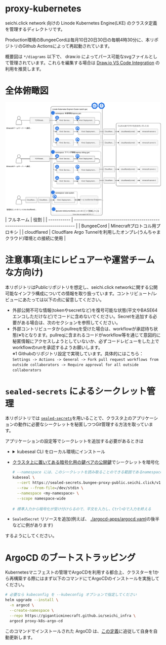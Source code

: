 # proxy-kubernetes

seichi.click network 向けの Linode Kubernetes Engine(LKE) のクラスタ定義を管理するディレクトリです。

Production環境のBungeeCordは毎月10日20日30日の毎朝4時30分に、本リポジトリのGithub Actionsによって再起動されています。

概要図は `*/diagrams` 以下で、 draw.io によってパース可能なsvgファイルとして管理されています。これらを編集する場合は [Draw.io VS Code Integration](https://github.com/hediet/vscode-drawio) の利用を推奨します。

# 全体俯瞰図
![概要図](./diagrams/seichi-network-lke-infrastructure.drawio.svg)
| フルネーム  | 役割                                                                           | 
| ----------- | ------------------------------------------------------------------------------ | 
|  BungeeCord | Minecraftプロトコル用プロキシ                                                  | 
| cloudflared | Cloudflare Argo Tunnelを利用したオンプレ(うんちゃまクラウド)環境との接続に使用 | 

# 注意事項(主にレビュアーや運営チームな方向け)
本リポジトリはPublicリポジトリを想定し、seichi.click networkに関する公開可能なインフラ構成についての情報を取り扱っています。コントリビュート/レビューにあたっては以下の点に留意してください。
- 外部公開不可な情報(tokenやsecretなど)を復号可能な状態(平文やBASE64エンコしただけなど)でコードに含めないでください。Secretを追加する必要がある場合は、次のセクションを参照してください。
- 外部コントリビュータからpullreqを受けた場合は、workflowが承認待ち状態(※1)となります。pullreqに含まれるコードがworkflow等を通じて意図的に秘匿情報にアクセスしようとしていないか、必ずコードレビューをした上でworkflowのrunを承認するようお願いします。<br>
※1 Githubのリポジトリ設定で実現しています。具体的にはこちら：`Settings -> Actions -> General -> Fork pull request workflows from outside collaborators -> Require approval for all outside collaborators`

# `sealed-secrets` によるシークレット管理

本リポジトリでは [`sealed-secrets`](https://github.com/bitnami-labs/sealed-secrets)を用いることで、クラスタ上のアプリケーションの動作に必要なシークレットを秘匿しつつGit管理する方法を取っています。

アプリケーションの設定等でシークレットを追加する必要があるときは
 - <details>
     <summary>kubeseal CLI をローカル環境にインストール</summary>

      ```sh
      # kubesealのバージョン (https://github.com/bitnami-labs/sealed-secrets/releases を参照のこと)
      KUBESEAL_VERSION=0.17.3
      KUBESEAL_PLATFORM=linux-arm64

      KUBESEAL_ARCHIVE_FILENAME=kubeseal-${KUBESEAL_VERSION}-${KUBESEAL_PLATFORM}.tar.gz

      cd "$(mktemp -d)"
      wget "https://github.com/bitnami-labs/sealed-secrets/releases/download/v${KUBESEAL_VERSION}/${KUBESEAL_ARCHIVE_FILENAME}"
      tar -xzvf "${KUBESEAL_ARCHIVE_FILENAME}"
      sudo mv kubeseal /usr/local/bin
      ```
    </details>

 - [クラスタ上に置いてある暗号化用の鍵ペアの公開鍵](https://sealed-secrets.bungee-proxy-public.seichi.click/v1/cert.pem)でシークレットを暗号化

   ```sh
   # --namespace には、このシークレットを読み取ることのできる範囲であるnamespaceの名前を入力
   kubeseal \
     --cert https://sealed-secrets.bungee-proxy-public.seichi.click/v1/cert.pem \
     --raw --from-file=/dev/stdin \
     --namespace <my-namespace> \
     --scope namespace-wide

   # 標準入力から暗号化が受け付けらるので、平文を入力し、Ctrl+Dで入力を終える
   ```

 - `SealedSecret` リソースを追加(例えば、 [./argocd-apps/argocd.yaml](./argocd-apps/argocd.yaml)の後半などに例があります)

するようにしてください。

# ArgoCD のブートストラッピング

Kubernetesマニフェストの管理でArgoCDを利用する都合上、クラスターを1から再構築する際にはまず以下のコマンドにてArgoCDのインストールを実施してください。

```bash
# 必要なら kubeconfig を --kubeconfig オプションで指定してください
helm upgrade --install \
  -n argocd \
  --create-namespace \
  --repo https://giganticminecraft.github.io/seichi_infra \
  argocd proxy-k8s-argo-cd
```

このコマンドでインストールされた ArgoCD は、[この定義](https://github.com/GiganticMinecraft/seichi_infra/blob/9f69953431f23a1002386a105418405e503844ec/proxy-kubernetes/argocd-apps/argocd.yaml)に追従して自身を自動更新します。
